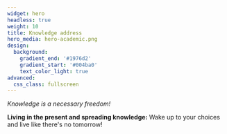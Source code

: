 ```yaml
---
widget: hero
headless: true
weight: 10
title: Knowledge address 
hero_media: hero-academic.png
design:
  background:
    gradient_end: '#1976d2'
    gradient_start: '#004ba0'
    text_color_light: true
advanced:
  css_class: fullscreen
---
```


*Knowledge is a necessary freedom!*

**Living in the present and spreading knowledge:** Wake up to your choices and live like there's no tomorrow! 
